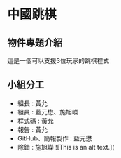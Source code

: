 # 中國跳棋
## 物件專題介紹
 這是一個可以支援3位玩家的跳棋程式

## 小組分工
* 組長 : 黃允
* 組員 : 藍元懋、施旭嶸 
* 程式碼 : 黃允
* 報告 : 黃允
* GitHub、簡報製作 : 藍元懋
* 除錯 : 施旭嶸
![This is an alt text.](
